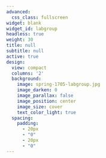 ```yaml
---
advanced:
  css_class: fullscreen
widget: blank
widget_id: labgroup
headless: true
weight: 30
title: null
subtitle: null
active: true
design:
  view: compact
  columns: '2'
  background:
    image: spring-1705-labgroup.jpg
    image_darken: 0
    image_parallax: false
    image_position: center
    image_size: cover
    text_color_light: true
  spacing:
    padding:
      - 20px
      - "0"
      - 20px
      - "0"
---
```


